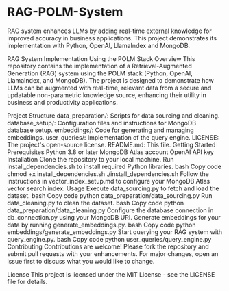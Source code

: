 # RAG-POLM-System
RAG system enhances LLMs by adding real-time external knowledge for improved accuracy in business applications. This project demonstrates its implementation with Python, OpenAI, LlamaIndex and MongoDB.

RAG System Implementation Using the POLM Stack
Overview
This repository contains the implementation of a Retrieval-Augmented Generation (RAG) system using the POLM stack (Python, OpenAI, LlamaIndex, and MongoDB). The project is designed to demonstrate how LLMs can be augmented with real-time, relevant data from a secure and updatable non-parametric knowledge source, enhancing their utility in business and productivity applications.

Project Structure
data_preparation/: Scripts for data sourcing and cleaning.
database_setup/: Configuration files and instructions for MongoDB database setup.
embeddings/: Code for generating and managing embeddings.
user_queries/: Implementation of the query engine.
LICENSE: The project's open-source license.
README.md: This file.
Getting Started
Prerequisites
Python 3.8 or later
MongoDB Atlas account
OpenAI API key
Installation
Clone the repository to your local machine.
Run install_dependencies.sh to install required Python libraries.
bash
Copy code
chmod +x install_dependencies.sh
./install_dependencies.sh
Follow the instructions in vector_index_setup.md to configure your MongoDB Atlas vector search index.
Usage
Execute data_sourcing.py to fetch and load the dataset.
bash
Copy code
python data_preparation/data_sourcing.py
Run data_cleaning.py to clean the dataset.
bash
Copy code
python data_preparation/data_cleaning.py
Configure the database connection in db_connection.py using your MongoDB URI.
Generate embeddings for your data by running generate_embeddings.py.
bash
Copy code
python embeddings/generate_embeddings.py
Start querying your RAG system with query_engine.py.
bash
Copy code
python user_queries/query_engine.py
Contributing
Contributions are welcome! Please fork the repository and submit pull requests with your enhancements. For major changes, open an issue first to discuss what you would like to change.

License
This project is licensed under the MIT License - see the LICENSE file for details.
